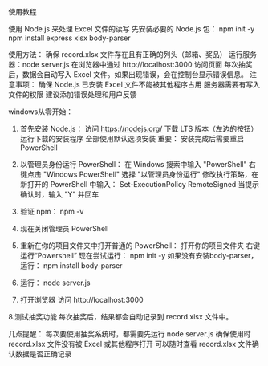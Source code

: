 使用教程

使用 Node.js 来处理 Excel 文件的读写
先安装必要的 Node.js 包：
npm init -y
npm install express xlsx body-parser

使用方法：
确保 record.xlsx 文件存在且有正确的列头（邮箱、奖品）
运行服务器：node server.js
在浏览器中通过 http://localhost:3000 访问页面
每次抽奖后，数据会自动写入 Excel 文件。如果出现错误，会在控制台显示错误信息。
注意事项：
确保 Node.js 已安装
Excel 文件不能被其他程序占用
服务器需要有写入文件的权限
建议添加错误处理和用户反馈


windows从零开始：
1. 首先安装 Node.js：
访问 https://nodejs.org/
下载 LTS 版本（左边的按钮）
运行下载的安装程序
全部使用默认选项安装
重要： 安装完成后需要重启 PowerShell

2. 以管理员身份运行 PowerShell：
在 Windows 搜索中输入 "PowerShell"
右键点击 "Windows PowerShell"
选择 "以管理员身份运行"
修改执行策略，在新打开的 PowerShell 中输入：
   Set-ExecutionPolicy RemoteSigned
 当提示确认时，输入 "Y" 并回车

3. 验证 npm：
  npm -v

4. 现在关闭管理员 PowerShell

5. 重新在你的项目文件夹中打开普通的 PowerShell：
打开你的项目文件夹
右键运行“Powershell”
现在尝试运行：
   npm init -y
如果没有安装body-parser，运行：
  npm install body-parser

6. 运行：
     node server.js
   
7. 打开浏览器
访问 http://localhost:3000

8.测试抽奖功能
每次抽奖后，结果都会自动记录到 record.xlsx 文件中。

几点提醒：
每次要使用抽奖系统时，都需要先运行 node server.js
确保使用时 record.xlsx 文件没有被 Excel 或其他程序打开
可以随时查看 record.xlsx 文件确认数据是否正确记录
